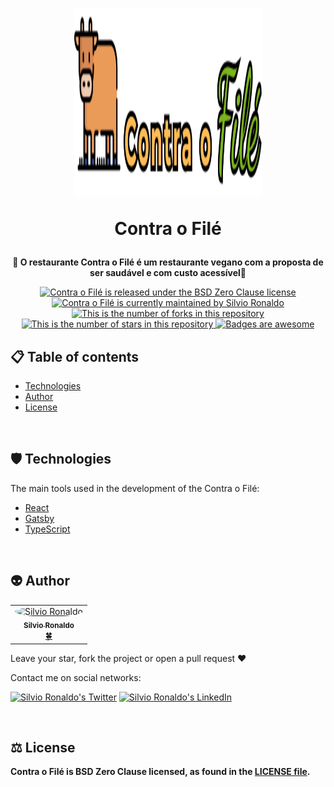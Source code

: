 <h1 align="center">
  <img src="./src/assets/images/brand.svg" alt="Contra o Filé Logo" height=300 width=300 />
  <p>Contra o Filé</p>
</h1>

<p align="center">
  <strong>
   🥬 O restaurante Contra o Filé é um restaurante vegano com a proposta de ser saudável e com custo acessível🍉 </br>
  </strong>
</p>

<p align="center">
  <a href="./LICENSE">
    <img src="https://img.shields.io/badge/license-BSD-blue" alt="Contra o Filé is released under the BSD Zero Clause license" />
  </a>
  <a href="https://GitHub.com/Silvio-Ronaldo/contra-o-file/graphs/commit-activity">
    <img src="https://img.shields.io/badge/Maintained%3F-yes-brightgreen" alt="Contra o Filé is currently maintained by Silvio Ronaldo" />
  </a>
  <a href="https://GitHub.com/Silvio-Ronaldo/contra-o-file/network/">
    <img src="https://img.shields.io/github/forks/Silvio-Ronaldo/contra-o-file?style=social" alt="This is the number of forks in this repository" />
  </a>
  <a href="https://GitHub.com/Silvio-Ronaldo/contra-o-file/stargazers/">
    <img src="https://img.shields.io/github/stars/Silvio-Ronaldo/contra-o-file?style=social" alt="This is the number of stars in this repository" />
  </a>
  <a href="https://github.com/Naereen/badges">
    <img src="https://img.shields.io/badge/badge-awesome-brightgreen" alt="Badges are awesome" />
  </a>
</p>



<h2>
  📋 Table of contents
</h2>
<ul>
  <li><a href="https://github.com/Silvio-Ronaldo/contra-o-file#%EF%B8%8F-technologies">Technologies</a></li>
  <li><a href="https://github.com/Silvio-Ronaldo/contra-o-file#-author">Author</a></li>
  <li><a href="https://github.com/Silvio-Ronaldo/contra-o-file#%EF%B8%8F-license">License</a></li>
</ul></br>



<h2>🛡️ Technologies</h2>
<p>The main tools used in the development of the Contra o Filé: </p>

<ul>
  <li><a href="https://pt-br.reactjs.org">React</a></li>
  <li><a href="https://www.gatsbyjs.com">Gatsby</a></li>
  <li><a href="https://www.typescriptlang.org">TypeScript</a></li>
</ul></br>



<h2>👽 Author</h2>
<table>
  <tr>
    <td align="center"><a href="https://github.com/Silvio-Ronaldo"><img style="border-radius: 50%;" src="https://avatars.githubusercontent.com/u/48893927?v=4" width="100px;" alt="Silvio Ronaldo"/><br /><sub><b>Silvio Ronaldo</b></sub></a><br /><a href="https://github.com/Silvio-Ronaldo" title="Silvio Ronaldo">🍀</a></td>
  </tr>
</table>
<p>Leave your star, fork the project or open a pull request ❤️</p>
<p>Contact me on social networks: </p>
<p><a href="https://twitter.com/sivirinoo"><img src="https://img.shields.io/twitter/follow/sivirinoo?style=social" alt="Silvio Ronaldo's Twitter" /></a>
<a href="https://br.linkedin.com/in/silvio-ronaldo77"><img src="https://img.shields.io/badge/-Silvio-blue?style=flat&logo=Linkedin&logoColor=white" alt="Silvio Ronaldo's LinkedIn" /></a></p></br>



<h2>⚖️ License</h2>
<p><strong>Contra o Filé is BSD Zero Clause licensed, as found in the <a href="./LICENSE">LICENSE file</a>.</strong></p>
